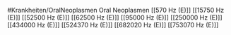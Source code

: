 #Krankheiten/OralNeoplasmen
Oral Neoplasmen
[[570 Hz (E)]]
[[15750 Hz (E)]]
[[52500 Hz (E)]]
[[62500 Hz (E)]]
[[95000 Hz (E)]]
[[250000 Hz (E)]]
[[434000 Hz (E)]]
[[524370 Hz (E)]]
[[682020 Hz (E)]]
[[753070 Hz (E)]]